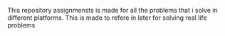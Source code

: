 This repository assignmensts is made for all the problems that i solve in different platforms.
This is made to refere in later for solving real life problems
